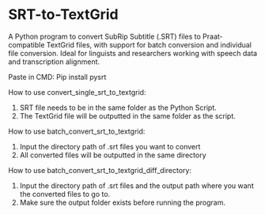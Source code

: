 # SRT-to-TextGrid
A Python program to convert SubRip Subtitle (.SRT) files to Praat-compatible TextGrid files, with support for batch conversion and individual file conversion. Ideal for linguists and researchers working with speech data and transcription alignment.

Paste in CMD: Pip install pysrt


How to use convert_single_srt_to_textgrid:

1. SRT file needs to be in the same folder as the Python Script.
2. The TextGrid file will be outputted in the same folder as the script.

How to use batch_convert_srt_to_textgrid:

1. Input the directory path of .srt files you want to convert
2. All converted files will be outputted in the same directory


How to use batch_convert_srt_to_textgrid_diff_directory:

1. Input the directory path of .srt files and the output path where you want the converted files to go to.
2. Make sure the output folder exists before running the program.
